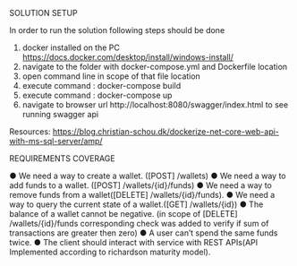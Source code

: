 SOLUTION SETUP

In order to run the solution following steps should be done 

1) docker installed on the PC
https://docs.docker.com/desktop/install/windows-install/
2) navigate to the folder with docker-compose.yml and Dockerfile  location
3) open command line in scope of that file location
4) execute command : docker-compose build 
5) execute command : docker-compose up
6) navigate to browser url http://localhost:8080/swagger/index.html to see running swagger api 

Resources: https://blog.christian-schou.dk/dockerize-net-core-web-api-with-ms-sql-server/amp/


REQUIREMENTS COVERAGE

● We need a way to create a wallet. ([POST] /wallets)
● We need a way to add funds to a wallet. ([POST] /wallets/{id}/funds)
● We need a way to remove funds from a wallet([DELETE] /wallets/{id}/funds).
● We need a way to query the current state of a wallet.([GET] /wallets/{id})
● The balance of a wallet cannot be negative. (in scope of [DELETE] /wallets/{id}/funds corresponding check was added to verify if sum of transactions are greater then  zero)
● A user can’t spend the same funds twice.
● The client should interact with service with REST APIs(API Implemented according to richardson maturity model).


 
